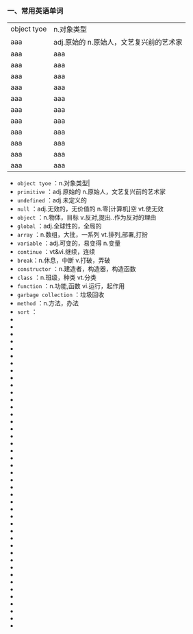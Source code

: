 ### 一、常用英语单词

<table style="border-collapse:collapse;">
    <tbody>
        <tr>
            <td>object tyoe</td>
            <td>n.对象类型</td>
        </tr>
        <tr>
            <td>aaa</td>
            <td>adj.原始的 n.原始人，文艺复兴前的艺术家</td>
        </tr>
		<tr>
            <td>aaa</td>
            <td>aaa</td>
        </tr>
		<tr>
            <td>aaa</td>
            <td>aaa</td>
        </tr>
		<tr>
            <td>aaa</td>
            <td>aaa</td>
        </tr>
		<tr>
            <td>aaa</td>
            <td>aaa</td>
        </tr>
		<tr>
            <td>aaa</td>
            <td>aaa</td>
        </tr>
		<tr>
            <td>aaa</td>
            <td>aaa</td>
        </tr>
		<tr>
            <td>aaa</td>
            <td>aaa</td>
        </tr>
		<tr>
            <td>aaa</td>
            <td>aaa</td>
        </tr>
		<tr>
            <td>aaa</td>
            <td>aaa</td>
        </tr>
		<tr>
            <td>aaa</td>
            <td>aaa</td>
        </tr>
		<tr>
            <td>aaa</td>
            <td>aaa</td>
        </tr>
    </tbody>
</table>




+ <code>object tyoe</code> ：n.对象类型|
+ <code>primitive</code> ：adj.原始的 n.原始人，文艺复兴前的艺术家
+ <code>undefined</code> ：adj.未定义的
+ <code>null</code> ：adj.无效的，无价值的 n.零[计算机]空 vt.使无效
+ <code>object</code> ：n.物体，目标 v.反对,提出..作为反对的理由
+ <code>global</code> ：adj.全球性的，全局的
+ <code>array</code> ：n.数组，大批，一系列 vt.排列,部署,打扮
+ <code>variable</code> ：adj.可变的，易变得 n.变量
+ <code>continue</code> ：vt&vi.继续，连续
+ <code>break</code>：n.休息，中断 v.打破，弄破
+ <code>constructor</code> ：n.建造者，构造器，构造函数
+ <code>class</code> ：n.班级，种类 vt.分类
+ <code>function</code> ：n.功能,函数 vi.运行，起作用
+ <code>garbage collection</code> ：垃圾回收
+ <code>method</code> ：n.方法，办法
+ <code>sort</code> ：
+ <code></code>
+ <code></code>
+ <code></code>
+ <code></code>
+ <code></code>
+ <code></code>
+ <code></code>
+ <code></code>
+ <code></code>
+ <code></code>
+ <code></code>
+ <code></code>
+ <code></code>
+ <code></code>
+ <code></code>
+ <code></code>
+ <code></code>
+ <code></code>
+ <code></code>
+ <code></code>
+ <code></code>
+ <code></code>
+ <code></code>
+ <code></code>
+ <code></code>
+ <code></code>
+ <code></code>
+ <code></code>
+ <code></code>
+ <code></code>
+ <code></code>
+ <code></code>
+ <code></code>
+ <code></code>
+ <code></code>
+ <code></code>
+ <code></code>
+ <code></code>
+ <code></code>
+ <code></code>
+ <code></code>
+ <code></code>
+ <code></code>